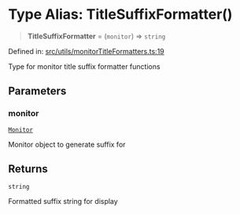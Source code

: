 # Type Alias: TitleSuffixFormatter()

> **TitleSuffixFormatter** = (`monitor`) => `string`

Defined in: [src/utils/monitorTitleFormatters.ts:19](https://github.com/Nick2bad4u/Uptime-Watcher/blob/main/src/utils/monitorTitleFormatters.ts#L19)

Type for monitor title suffix formatter functions

## Parameters

### monitor

[`Monitor`](../../../../shared/types/interfaces/Monitor.md)

Monitor object to generate suffix for

## Returns

`string`

Formatted suffix string for display
